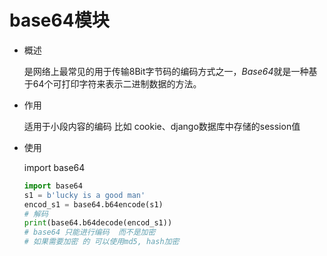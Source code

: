 # base64模块

+ 概述

  是网络上最常见的用于传输8Bit字节码的编码方式之一，*Base64*就是一种基于64个可打印字符来表示二进制数据的方法。

+ 作用

  适用于小段内容的编码  比如 cookie、django数据库中存储的session值

+ 使用

  import base64

  ```python
  import base64
  s1 = b'lucky is a good man'
  encod_s1 = base64.b64encode(s1)
  # 解码
  print(base64.b64decode(encod_s1))
  # base64 只能进行编码  而不是加密
  # 如果需要加密 的 可以使用md5, hash加密
  ```

